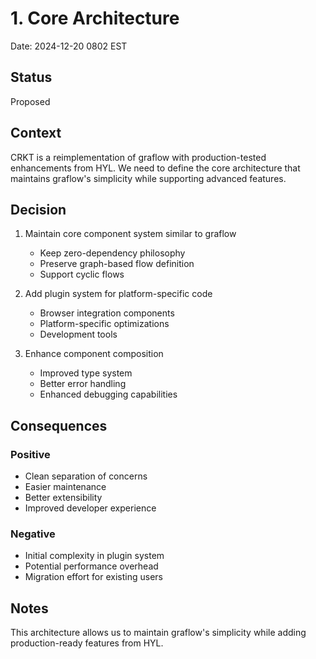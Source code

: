 # 1. Core Architecture

Date: 2024-12-20 0802 EST

## Status
Proposed

## Context
CRKT is a reimplementation of graflow with production-tested enhancements from HYL. We need to define the core architecture that maintains graflow's simplicity while supporting advanced features.

## Decision
1. Maintain core component system similar to graflow
   - Keep zero-dependency philosophy
   - Preserve graph-based flow definition
   - Support cyclic flows

2. Add plugin system for platform-specific code
   - Browser integration components
   - Platform-specific optimizations
   - Development tools

3. Enhance component composition
   - Improved type system
   - Better error handling
   - Enhanced debugging capabilities

## Consequences
### Positive
- Clean separation of concerns
- Easier maintenance
- Better extensibility
- Improved developer experience

### Negative
- Initial complexity in plugin system
- Potential performance overhead
- Migration effort for existing users

## Notes
This architecture allows us to maintain graflow's simplicity while adding production-ready features from HYL.
